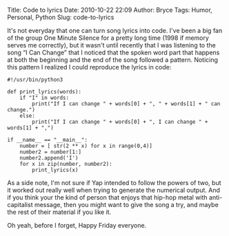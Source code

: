 Title: Code to lyrics
Date: 2010-10-22 22:09
Author: Bryce
Tags: Humor, Personal, Python
Slug: code-to-lyrics

It's not everyday that one can turn song lyrics into code. I've been a
big fan of the group One Minute Silence for a pretty long time (1998 if
memory serves me correctly), but it wasn't until recently that I was
listening to the song “I Can Change” that I noticed that the spoken word
part that happens at both the beginning and the end of the song followed
a pattern. Noticing this pattern I realized I could reproduce the lyrics
in code:

```python3
#!/usr/bin/python3
 
def print_lyrics(words):
    if "I" in words:
        print("If I can change " + words[0] + ", " + words[1] + " can change.")
    else:
        print("If I can change " + words[0] + ", I can change " + words[1] + ",")
 
if __name__ == "__main__":
    number = [ str(2 ** x) for x in range(0,4)]
    number2 = number[1:]
    number2.append('I')
    for x in zip(number, number2):
        print_lyrics(x)
```

As a side note, I'm not sure if Yap intended to follow the powers of
two, but it worked out really well when trying to generate the numerical
output. And if you think your the kind of person that enjoys that
hip-hop metal with anti-capitalist message, then you might want to give
the song a try, and maybe the rest of their material if you like it.

Oh yeah, before I forget, Happy Friday everyone.
